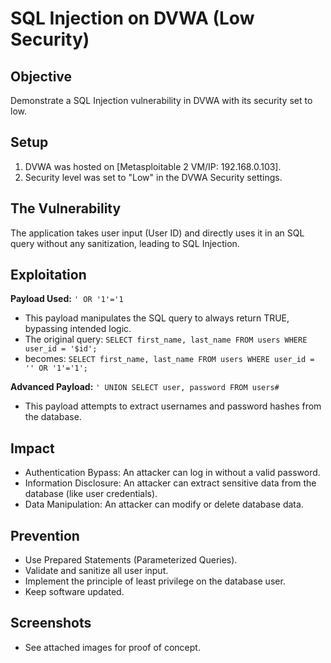 # SQL Injection on DVWA (Low Security)

## Objective
Demonstrate a SQL Injection vulnerability in DVWA with its security set to low.

## Setup
1. DVWA was hosted on [Metasploitable 2 VM/IP: 192.168.0.103].
2. Security level was set to "Low" in the DVWA Security settings.

## The Vulnerability
The application takes user input (User ID) and directly uses it in an SQL query without any sanitization, leading to SQL Injection.

## Exploitation
**Payload Used:** `' OR '1'='1`
- This payload manipulates the SQL query to always return TRUE, bypassing intended logic.
- The original query: `SELECT first_name, last_name FROM users WHERE user_id = '$id';`
- becomes: `SELECT first_name, last_name FROM users WHERE user_id = '' OR '1'='1';`

**Advanced Payload:** `' UNION SELECT user, password FROM users#`
- This payload attempts to extract usernames and password hashes from the database.

## Impact
- Authentication Bypass: An attacker can log in without a valid password.
- Information Disclosure: An attacker can extract sensitive data from the database (like user credentials).
- Data Manipulation: An attacker can modify or delete database data.

## Prevention
- Use Prepared Statements (Parameterized Queries).
- Validate and sanitize all user input.
- Implement the principle of least privilege on the database user.
- Keep software updated.

## Screenshots
- See attached images for proof of concept.

